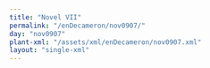 ```yaml
---
title: "Novel VII"
permalink: "/enDecameron/nov0907/"
day: "nov0907"
plant-xml: "/assets/xml/enDecameron/nov0907.xml"
layout: "single-xml"
---
```

